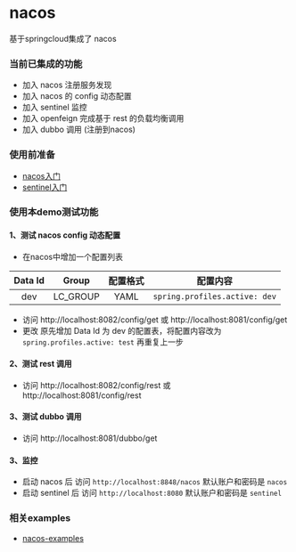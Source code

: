 # nacos
基于springcloud集成了 nacos
### 当前已集成的功能
* 加入 nacos 注册服务发现
* 加入 nacos 的 config 动态配置
* 加入 sentinel 监控
* 加入 openfeign 完成基于 rest 的负载均衡调用
* 加入 dubbo 调用 (注册到nacos)

### 使用前准备
* [nacos入门](https://nacos.io/zh-cn/docs/quick-start.html)
* [sentinel入门](https://github.com/alibaba/Sentinel/wiki/%E6%8E%A7%E5%88%B6%E5%8F%B0#2-%E5%90%AF%E5%8A%A8%E6%8E%A7%E5%88%B6%E5%8F%B0)

### 使用本demo测试功能
#### 1、测试 nacos config 动态配置 
* 在nacos中增加一个配置列表 

|Data Id | Group    | 配置格式  | 配置内容 |
| :----: | :----: | :----:  | :----:  |
|dev     | LC_GROUP  | YAML    | ```spring.profiles.active: dev``` |

* 访问 http://localhost:8082/config/get 或  http://localhost:8081/config/get
* 更改 原先增加 Data Id 为 dev 的配置表，将配置内容改为 ```spring.profiles.active: test``` 再重复上一步

#### 2、测试 rest 调用
* 访问 http://localhost:8082/config/rest 或 http://localhost:8081/config/rest

#### 3、测试 dubbo 调用
* 访问 http://localhost:8081/dubbo/get


#### 3、监控
* 启动 nacos 后 访问 ``` http://localhost:8848/nacos ``` 默认账户和密码是 ```nacos```
* 启动 sentinel 后 访问 ``` http://localhost:8080 ``` 默认账户和密码是 ```sentinel```

### 相关examples
* [nacos-examples](https://github.com/nacos-group/nacos-examples) 
